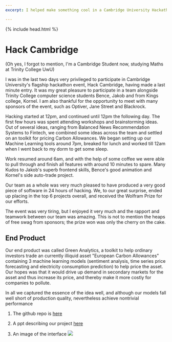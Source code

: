 ```yaml
---
excerpt: I helped make something cool in a Cambridge University Hackathon

---
```


{% include head.html %}
# Hack Cambridge

(Oh yes, I forgot to mention, I'm a Cambridge Student now, studying Maths at Trinity College UwU)

I was in the last two days very privileged to participate in Cambridge University's flagship hackathon event, Hack Cambridge, having made a last minute entry. It was my great pleasure to participate in a team alongside Trinity College computer science students Bence, Jakob and from Kings college, Kornel. I am also thankful for the opportunity to meet with many sponsors of the event, such as Optiver, Jane Street and Blackrock.

Hacking started at 12pm, and continued until 12pm the following day. The first few hours was spent attending workshops and brainstorming ideas. Out of several ideas, ranging from Balanced News Recommendation Systems to Fintech, we combined some ideas across the team and settled on an toolkit for pricing Carbon Allowances. We began setting up our Machine Learning tools around 7pm, breaked for lunch and worked till 12am when I went back to my dorm to get some sleep. 

Work resumed around 6am, and with the help of some coffee we were able to pull through and finish all features with around 10 minutes to spare. Many Kudos to Jakob's superb frontend skills, Bence's good animation and Kornel's side auto-trade project.

Our team as a whole was very much pleased to have produced a very good piece of software in 24 hours of hacking. We, to our great surprise, ended up placing in the top 6 projects overall, and received the Wolfram Prize for our efforts.

The event was very tiring, but I enjoyed it very much and the rapport and teamwork between our team was amazing. This is not to mention the heaps of free swag from sponsors; the prize won was only the cherry on the cake.

## End Product
Our end product was called Green Analytics, a toolkit to help ordinary investors trade an currently illiquid asset "European Carbon Allowances" containing 3 machine learning models (sentiment analysis, time series price forecasting and electricity consumption prediction) to help price the asset. Our hopes was that it would drive up demand in secondary markets for the asset and thus increase its price, and thereby make it more costly for companies to pollute.

In all we captured the essence of the idea well, and although our models fall well short of production quality, nevertheless achieve nontrivial performance

1) The github repo is [here](https://github.com/anonymous3141/HackCambridge2022)

2) A ppt describing our project [here](https://anonymous3141.github.io/static/Green_Analytics.pdf)

3) An image of the interface
![](https://cdn.discordapp.com/attachments/934043540172972072/934779495171366942/unknown.png)
